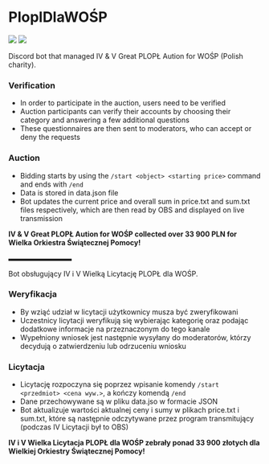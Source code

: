 # PloplDlaWOŚP

[![](https://img.shields.io/badge/python-3.9-blue)](https://www.python.org/downloads/release/python-386/) [![](https://img.shields.io/badge/license-MIT-green)](https://opensource.org/licenses/MIT)

Discord bot that managed IV & V Great PLOPŁ Aution for WOŚP (Polish charity).

### Verification
- In order to participate in the auction, users need to be verified
- Auction participants can verify their accounts by choosing their category and answering a few additional questions 
- These questionnaires are then sent to moderators, who can accept or deny the requests

### Auction
- Bidding starts by using the `/start <object> <starting price>` command and ends with `/end`
- Data is stored in data.json file
- Bot updates the current price and overall sum in price.txt and sum.txt files respectively, which are then read by OBS and displayed on live transmission
  
**IV & V Great PLOPŁ Aution for WOŚP collected over 33 900 PLN for Wielka Orkiestra Świątecznej Pomocy!**

▬▬▬▬▬▬▬▬▬

Bot obsługujący IV i V Wielką Licytację PLOPŁ dla WOŚP.

### Weryfikacja
- By wziąć udział w licytacji użytkownicy musza być zweryfikowani
- Uczestnicy licytacji weryfikują się wybierając kategorię oraz podając dodatkowe informacje na przeznaczonym do tego kanale
- Wypełniony wniosek jest następnie wysyłany do moderatorów, którzy decydują o zatwierdzeniu lub odrzuceniu wniosku

### Licytacja
- Licytację rozpoczyna się poprzez wpisanie komendy `/start <przedmiot> <cena wyw.>`, a kończy komendą `/end`
- Dane przechowywane są w pliku data.jso w formacie JSON
- Bot aktualizuje wartości aktualnej ceny i sumy w plikach price.txt i sum.txt, które są następnie odczytywane przez program transmitujący (podczas IV Licytacji był to OBS)
  
**IV i V Wielka Licytacja PLOPŁ dla WOŚP zebrały ponad 33 900 złotych dla Wielkiej Orkiestry Świątecznej Pomocy!**
